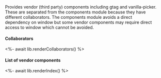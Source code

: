 Provides vendor (third party) components including gtag and vanilla-picker. These are separated from the components module because they have different collaborators. The components module avoids a direct dependency on window but some vendor components may require direct access to window which cannot be avoided.

#### Collaborators

<%- await lib.renderCollaborators() %>

#### List of vendor components

<%- await lib.renderIndex() %>
